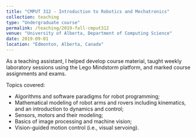 ```yaml
---
title: "CMPUT 312 - Introduction to Robotics and Mechatronics"
collection: teaching
type: "Undergraduate course"
permalink: /teaching/2019-fall-cmput312
venue: "University of Alberta, Department of Computing Science"
date: 2019-09-01
location: "Edmonton, Alberta, Canada"
---
```


As a teaching assistant, I helped develop course material, taught weekly laboratory sessions using the Lego Mindstorm platform, and marked course assignments and exams.    

Topics covered:
- Algorithms and software paradigms for robot programming;
- Mathematical modeling of robot arms and rovers including kinematics, and an introduction to dynamics and control;
- Sensors, motors and their modeling;
- Basics of image processing and machine vision;
- Vision-guided motion control (i.e., visual servoing).

<!-- Heading 2
======

Heading 3
======  -->